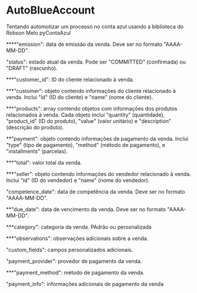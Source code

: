 # AutoBlueAccount
Tentando automotizar um processo no conta azul
usando a biblioteca do Robson Melo pyContaAzul
</h1>




****"emission": data de emissão da venda. Deve ser no formato "AAAA-MM-DD".

"status": estado atual da venda. Pode ser "COMMITTED" (confirmada) ou "DRAFT" (rascunho).

***"customer_id": ID do cliente relacionado à venda.

***"customer": objeto contendo informações do cliente relacionado à venda. Inclui "id" (ID do cliente) e "name" (nome do cliente).

***"products": array contendo objetos com informações dos produtos relacionados à venda. Cada objeto inclui "quantity" (quantidade), "product_id" (ID do produto), "value" (valor unitário) e "description" (descrição do produto).

**"payment": objeto contendo informações de pagamento da venda. Inclui "type" (tipo de pagamento), "method" (método de pagamento), e "installments" (parcelas).

***"total": valor total da venda.

***"seller": objeto contendo informações do vendedor relacionado à venda. Inclui "id" (ID do vendedor) e "name" (nome do vendedor).

"competence_date": data de competência da venda. Deve ser no formato "AAAA-MM-DD".

**"due_date": data de vencimento da venda. Deve ser no formato "AAAA-MM-DD".

***category": categoria da venda. PAdrão ou perosnalizada

***"observations": observações adicionais sobre a venda.

"custom_fields": campos personalizados adicionais.

"payment_provider": provedor de pagamento da venda.

***"payment_method": método de pagamento da venda.

"payment_info": informações adicionais de pagamento da venda
